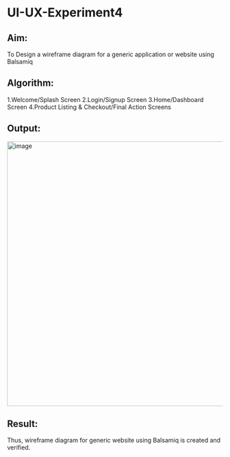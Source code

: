 # UI-UX-Experiment4

## Aim:
To Design a wireframe diagram for a generic application or website using Balsamiq


## Algorithm:
1.Welcome/Splash Screen 2.Login/Signup Screen 3.Home/Dashboard Screen 4.Product Listing & Checkout/Final Action Screens
## Output:
<img width="996" height="618" alt="image" src="https://github.com/user-attachments/assets/8c8da530-13bf-4da1-9758-baf89255ca73" />


## Result:
Thus, wireframe diagram for generic website using Balsamiq is created and verified.
